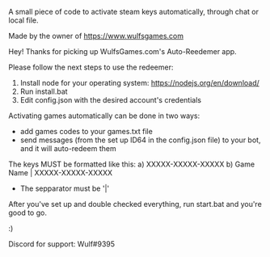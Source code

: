 A small piece of code to activate steam keys automatically, through chat or local file.

Made by the owner of https://www.wulfsgames.com

Hey! Thanks for picking up WulfsGames.com's Auto-Reedemer app.

Please follow the next steps to use the redeemer:

1. Install node for your operating system: https://nodejs.org/en/download/
2. Run install.bat
3. Edit config.json with the desired account's credentials

Activating games automatically can be done in two ways: 
- add games codes to your games.txt file
- send messages (from the set up ID64 in the config.json file) to your bot, and it will auto-redeem them

The keys MUST be formatted like this:
a) XXXXX-XXXXX-XXXXX 
b) Game Name | XXXXX-XXXXX-XXXXX
* The sepparator must be '|'

After you've set up and double checked everything, run start.bat and you're good to go.

:)

Discord for support: Wulf#9395

